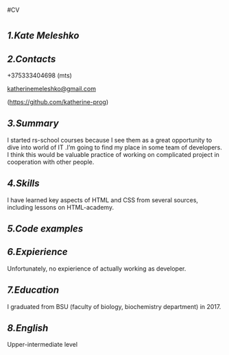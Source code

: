 #CV<h1></h1>

***1.Kate Meleshko***
---------------------
***2.Contacts***
---------------------
+375333404698 (mts)

katherinemeleshko@gmail.com

(https://github.com/katherine-prog)

***3.Summary***
----------------
I started rs-school courses because I see them as a great opportunity to dive into world of IT .I’m going to find my place in some team of developers. I think this would be valuable practice of working on complicated project in cooperation with other people.

***4.Skills***
---------------
I have learned key aspects of HTML and CSS from several sources, including lessons on HTML-academy. 

***5.Code examples***
---------------------


***6.Expierience***
-------------------
Unfortunately, no expierience of actually working as developer.

***7.Education***
-----------------
I graduated from BSU (faculty of biology, biochemistry department) in 2017. 

***8.English***
---------------
Upper-intermediate level 
